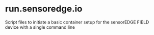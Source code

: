 # run.sensoredge.io
Script files to initiate a basic container setup for the sensorEDGE FIELD device with a single command line
